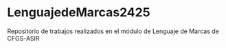 # LenguajedeMarcas2425
Repositorio de trabajos realizados en el módulo de Lenguaje de Marcas de CFGS-ASIR
